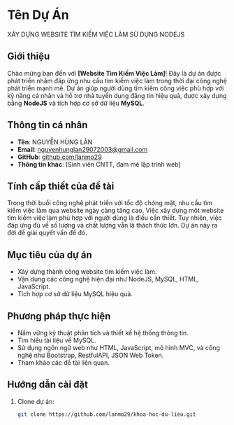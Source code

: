 # Tên Dự Án
XÂY DỰNG WEBSITE TÌM KIẾM VIỆC LÀM SỬ DỤNG NODEJS
## Giới thiệu
Chào mừng bạn đến với **[Website Tìm Kiếm Việc Làm]**! Đây là dự án được phát triển nhằm đáp ứng nhu cầu tìm kiếm việc làm trong thời đại công nghệ phát triển mạnh mẽ. Dự án giúp người dùng tìm kiếm công việc phù hợp với kỹ năng cá nhân và hỗ trợ nhà tuyển dụng đăng tin hiệu quả, được xây dựng bằng **NodeJS** và tích hợp cơ sở dữ liệu **MySQL**.

## Thông tin cá nhân
- **Tên**: NGUYỄN HÙNG LÂN
- **Email**: nguyenhunglan29072003@gmail.com
- **GitHub**: [github.com/lanmo29](https://github.com/lanmo29)
- **Thông tin khác**: [Sinh viên CNTT, đam mê lập trình web]

## Tính cấp thiết của đề tài
Trong thời buổi công nghệ phát triển với tốc độ chóng mặt, nhu cầu tìm kiếm việc làm qua website ngày càng tăng cao. Việc xây dựng một website tìm kiếm việc làm phù hợp với người dùng là điều cần thiết. Tuy nhiên, việc đáp ứng đủ về số lượng và chất lượng vẫn là thách thức lớn. Dự án này ra đời để giải quyết vấn đề đó.

## Mục tiêu của dự án
- Xây dựng thành công website tìm kiếm việc làm.
- Vận dụng các công nghệ hiện đại như NodeJS, MySQL, HTML, JavaScript.
- Tích hợp cơ sở dữ liệu MySQL hiệu quả.

## Phương pháp thực hiện
- Nắm vững kỹ thuật phân tích và thiết kế hệ thống thông tin.
- Tìm hiểu tài liệu về MySQL.
- Sử dụng ngôn ngữ web như HTML, JavaScript, mô hình MVC, và công nghệ như Bootstrap, RestfulAPI, JSON Web Token.
- Tham khảo các đề tài liên quan.

## Hướng dẫn cài đặt
1. Clone dự án:
   ```bash
   git clone https://github.com/lanmo29/khoa-hoc-du-lieu.git
